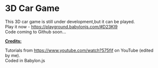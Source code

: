 # 3D Car Game

This 3D car game is still under development,but it can be played.
<br>
Play it now - https://playground.babylonjs.com/#D23KI9
<br>
Code coming to Github soon...

<u><b>Credits:</b></u>

Tutorials from https://www.youtube.com/watch?575fjf on YouTube (edited by me).
<br>
Coded in Babylon.js

